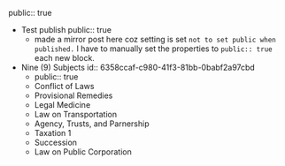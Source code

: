 public:: true
- Test publish
  public:: true
	- made a mirror post here coz setting is set `not to set public when published.` I have to manually set the properties to `public:: true` each new block.
- Nine (9) Subjects
  id:: 6358ccaf-c980-41f3-81bb-0babf2a97cbd
	- public:: true
	- Conflict of Laws
	- Provisional Remedies
	- Legal Medicine
	- Law on Transportation
	- Agency, Trusts, and Parnership
	- Taxation 1
	- Succession
	- Law on Public Corporation
